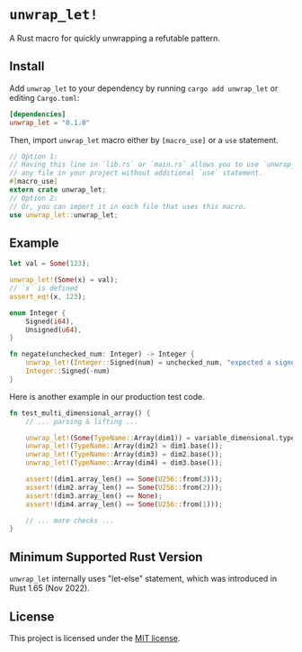 # `unwrap_let!`

A Rust macro for quickly unwrapping a refutable pattern.

## Install

Add `unwrap_let` to your dependency by running `cargo add unwrap_let` or editing `Cargo.toml`:

```toml
[dependencies]
unwrap_let = "0.1.0"
```

Then, import `unwrap_let` macro either by `[macro_use]` or a `use` statement.

```rust
// Option 1:
// Having this line in `lib.rs` or `main.rs` allows you to use `unwrap_let` in
// any file in your project without additional `use` statement.
#[macro_use]
extern crate unwrap_let;
// Option 2:
// Or, you can import it in each file that uses this macro.
use unwrap_let::unwrap_let;
```

## Example

```rust
let val = Some(123);

unwrap_let!(Some(x) = val);
// `x` is defined
assert_eq!(x, 123);
```

```rust
enum Integer {
    Signed(i64),
    Unsigned(u64),
}

fn negate(unchecked_num: Integer) -> Integer {
    unwrap_let!(Integer::Signed(num) = unchecked_num, "expected a signed integer");
    Integer::Signed(-num)
}
```

Here is another example in our production test code.

```rust
fn test_multi_dimensional_array() {
    // ... parsing & lifting ...

    unwrap_let!(Some(TypeName::Array(dim1)) = variable_dimensional.type_name());
    unwrap_let!(TypeName::Array(dim2) = dim1.base());
    unwrap_let!(TypeName::Array(dim3) = dim2.base());
    unwrap_let!(TypeName::Array(dim4) = dim3.base());

    assert!(dim1.array_len() == Some(U256::from(3)));
    assert!(dim2.array_len() == Some(U256::from(2)));
    assert!(dim3.array_len() == None);
    assert!(dim4.array_len() == Some(U256::from(1)));

    // ... more checks ...
}
```

## Minimum Supported Rust Version

`unwrap_let` internally uses "let-else" statement, which was introduced in Rust 1.65 (Nov 2022).

## License

This project is licensed under the [MIT license](./LICENSE).
